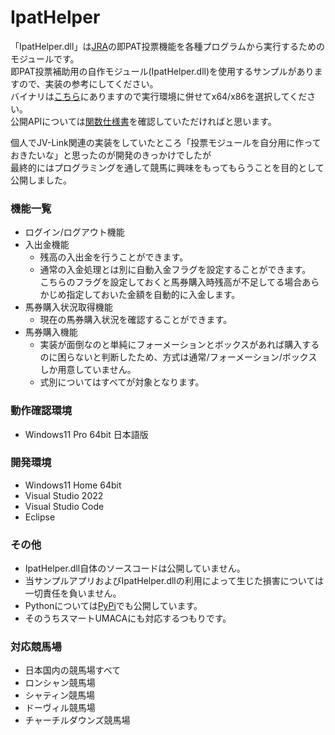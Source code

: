 # IpatHelper

「IpatHelper.dll」は[JRA](https://www.jra.go.jp/)の即PAT投票機能を各種プログラムから実行するためのモジュールです。  
即PAT投票補助用の自作モジュール(IpatHelper.dll)を使用するサンプルがありますので、実装の参考にしてください。  
バイナリは[こちら](https://github.com/Mikimini9627/ipathelper_dll/tree/main/builds)にありますので実行環境に併せてx64/x86を選択してください。  
公開APIについては[関数仕様書](/Build/関数仕様書.md)を確認していただければと思います。  

個人でJV-Link関連の実装をしていたところ「投票モジュールを自分用に作っておきたいな」と思ったのが開発のきっかけでしたが  
最終的にはプログラミングを通して競馬に興味をもってもらうことを目的として公開しました。  

### 機能一覧
  - ログイン/ログアウト機能  
  - 入出金機能  
    - 残高の入出金を行うことができます。  
    - 通常の入金処理とは別に自動入金フラグを設定することができます。  
      こちらのフラグを設定しておくと馬券購入時残高が不足してる場合あらかじめ指定しておいた金額を自動的に入金します。  
  - 馬券購入状況取得機能  
    - 現在の馬券購入状況を確認することができます。  
  - 馬券購入機能  
    - 実装が面倒なのと単純にフォーメーションとボックスがあれば購入するのに困らないと判断したため、方式は通常/フォーメーション/ボックスしか用意していません。  
    - 式別についてはすべてが対象となります。  
  
### 動作確認環境
  - Windows11 Pro 64bit 日本語版  
  
### 開発環境
  - Windows11 Home 64bit  
  - Visual Studio 2022  
  - Visual Studio Code  
  - Eclipse  

### その他
  - IpatHelper.dll自体のソースコードは公開していません。  
  - 当サンプルアプリおよびIpatHelper.dllの利用によって生じた損害については一切責任を負いません。  
  - Pythonについては[PyPi](https://pypi.org/project/ipathelper/)でも公開しています。  
  - そのうちスマートUMACAにも対応するつもりです。  

### 対応競馬場
  - 日本国内の競馬場すべて  
  - ロンシャン競馬場
  - シャティン競馬場
  - ドーヴィル競馬場
  - チャーチルダウンズ競馬場
